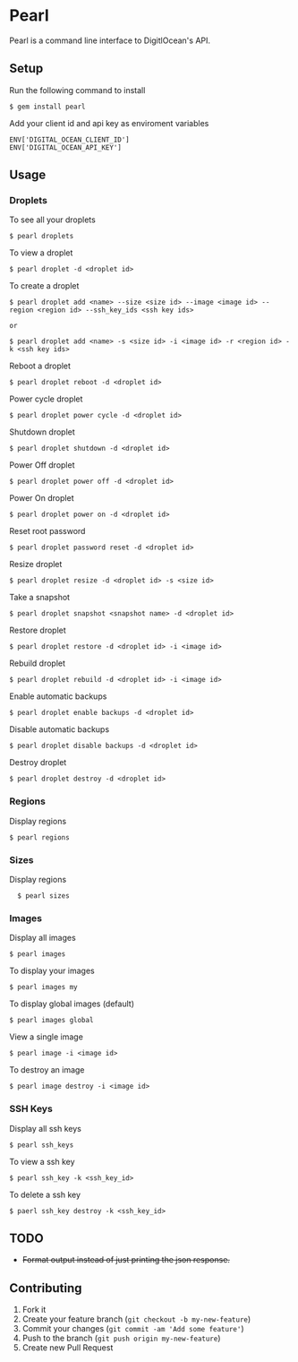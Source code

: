 # Pearl

Pearl is a command line interface to DigitlOcean's API.

## Setup

Run the following command to install

    $ gem install pearl

Add your client id and api key as enviroment variables

    ENV['DIGITAL_OCEAN_CLIENT_ID']
    ENV['DIGITAL_OCEAN_API_KEY']

## Usage

### Droplets

To see all your droplets

    $ pearl droplets

To view a droplet

    $ pearl droplet -d <droplet id>

To create a droplet

    $ pearl droplet add <name> --size <size id> --image <image id> --region <region id> --ssh_key_ids <ssh key ids>

    or

    $ pearl droplet add <name> -s <size id> -i <image id> -r <region id> -k <ssh key ids>

Reboot a droplet

    $ pearl droplet reboot -d <droplet id>

Power cycle droplet

    $ pearl droplet power cycle -d <droplet id>

Shutdown droplet

    $ pearl droplet shutdown -d <droplet id>

Power Off droplet

    $ pearl droplet power off -d <droplet id>

Power On droplet

    $ pearl droplet power on -d <droplet id>

Reset root password

    $ pearl droplet password reset -d <droplet id>

Resize droplet

    $ pearl droplet resize -d <droplet id> -s <size id>

Take a snapshot

    $ pearl droplet snapshot <snapshot name> -d <droplet id>

Restore droplet

    $ pearl droplet restore -d <droplet id> -i <image id>

Rebuild droplet

    $ pearl droplet rebuild -d <droplet id> -i <image id>

Enable automatic backups

    $ pearl droplet enable backups -d <droplet id>

Disable automatic backups

    $ pearl droplet disable backups -d <droplet id>

Destroy droplet

    $ pearl droplet destroy -d <droplet id>

### Regions

Display regions

    $ pearl regions

### Sizes

Display regions

      $ pearl sizes

### Images

Display all images

    $ pearl images

To display your images

    $ pearl images my

To display global images (default)

    $ pearl images global

View a single image

    $ pearl image -i <image id>

To destroy an image

    $ pearl image destroy -i <image id>

### SSH Keys

Display all ssh keys
    
    $ pearl ssh_keys

To view a ssh key

    $ pearl ssh_key -k <ssh_key_id>

To delete a ssh key

    $ paerl ssh_key destroy -k <ssh_key_id>

## TODO

* ~~Format output instead of just printing the json response.~~

## Contributing

1. Fork it
2. Create your feature branch (`git checkout -b my-new-feature`)
3. Commit your changes (`git commit -am 'Add some feature'`)
4. Push to the branch (`git push origin my-new-feature`)
5. Create new Pull Request
